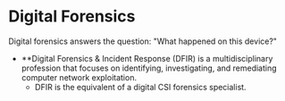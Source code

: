# Digital Forensics

Digital forensics answers the question: "What happened on this device?" 

- **Digital Forensics & Incident Response (DFIR) is a multidisciplinary profession that focuses on identifying, investigating, and remediating computer network exploitation.
  - DFIR is the equivalent of a digital CSI forensics specialist.

  